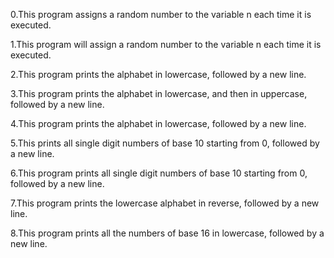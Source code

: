 0.This program assigns a random number to the variable n each time it is executed.

1.This program will assign a random number to the variable n each time it is executed.

2.This program prints the alphabet in lowercase, followed by a new line.

3.This program prints the alphabet in lowercase, and then in uppercase, followed by a new line.

4.This program prints the alphabet in lowercase, followed by a new line.

5.This prints all single digit numbers of base 10 starting from 0, followed by a new line.

6.This program prints all single digit numbers of base 10 starting from 0, followed by a new line.

7.This program prints the lowercase alphabet in reverse, followed by a new line.

8.This program prints all the numbers of base 16 in lowercase, followed by a new line. 
